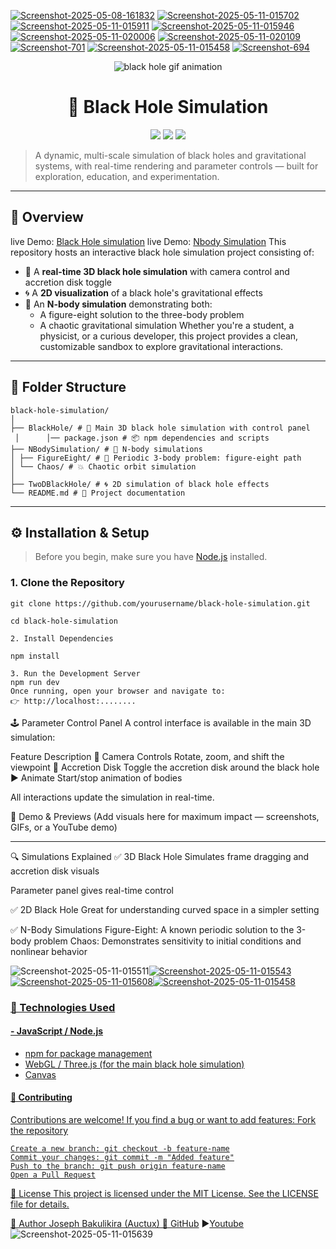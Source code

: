 <a href="https://ibb.co/KjcYXH08"><img src="https://i.ibb.co/KjcYXH08/Screenshot-2025-05-08-161832.png" alt="Screenshot-2025-05-08-161832" border="0"></a> <a href="https://ibb.co/bnYx7S9"><img src="https://i.ibb.co/Df6ZmFYs/Screenshot-2025-05-11-015702.png" alt="Screenshot-2025-05-11-015702" border="0"></a> <a href="https://ibb.co/dwZGTLX8"><img src="https://i.ibb.co/dwZGTLX8/Screenshot-2025-05-11-015911.png" alt="Screenshot-2025-05-11-015911" border="0"></a> <a href="https://ibb.co/5xR2gv30"><img src="https://i.ibb.co/5xR2gv30/Screenshot-2025-05-11-015946.png" alt="Screenshot-2025-05-11-015946" border="0"></a> <a href="https://ibb.co/LdMbrCx6"><img src="https://i.ibb.co/LdMbrCx6/Screenshot-2025-05-11-020006.png" alt="Screenshot-2025-05-11-020006" border="0"></a> <a href="https://ibb.co/hRTRNkSv"><img src="https://i.ibb.co/hRTRNkSv/Screenshot-2025-05-11-020109.png" alt="Screenshot-2025-05-11-020109" border="0"></a><a href="https://ibb.co/Fkm3kfGN"><img src="https://i.ibb.co/Fkm3kfGN/Screenshot-701.png" alt="Screenshot-701" border="0"></a> <a href="https://ibb.co/zVFZf1LR"><img src="https://i.ibb.co/zVFZf1LR/Screenshot-2025-05-11-015458.png" alt="Screenshot-2025-05-11-015458" border="0"></a> <a href="https://ibb.co/bgwYqsVx"><img src="https://i.ibb.co/bgwYqsVx/Screenshot-694.png" alt="Screenshot-694" border="0"></a>

<p align='center'>
<img src="https://i.ibb.co/1tdjPR9f/clideo-editor-b37ea9242f204371b1e94f6e7148c774.gif" alt="black hole gif animation"/>
</p>
<h1 align='center'>🌌 Black Hole Simulation</h1>
<p align="center">
  <img src="https://img.shields.io/badge/Project-Black%20Hole%20Sim-blueviolet" />
  <img src="https://img.shields.io/badge/License-MIT-yellow" />
  <img src="https://img.shields.io/badge/Status-Active-brightgreen" />
</p>

> A dynamic, multi-scale simulation of black holes and gravitational systems, with real-time rendering and parameter controls — built for exploration, education, and experimentation.

---

## 🧠 Overview
live Demo: [Black Hole simulation](https://blackhole-auctux.vercel.app/ "Black Hole simulation")
live Demo: [Nbody Simulation](https://nbody-simulation-auctux.netlify.app/ "Nbody Simulation")
This repository hosts an interactive black hole simulation project consisting of:

- 🌠 A **real-time 3D black hole simulation** with camera control and accretion disk toggle
- 🌀 A **2D visualization** of a black hole's gravitational effects
- 🔄 An **N-body simulation** demonstrating both:
  - A figure-eight solution to the three-body problem
  - A chaotic gravitational simulation
Whether you're a student, a physicist, or a curious developer, this project provides a clean, customizable sandbox to explore gravitational interactions.

---
## 📂 Folder Structure

```
black-hole-simulation/
│
├── BlackHole/ # 🌌 Main 3D black hole simulation with control panel
 │		│── package.json # 📦 npm dependencies and scripts
├── NBodySimulation/ # 🔄 N-body simulations
│ ├── FigureEight/ # 🧊 Periodic 3-body problem: figure-eight path
│ └── Chaos/ # 💥 Chaotic orbit simulation
│
├── TwoDBlackHole/ # 🌀 2D simulation of black hole effects
└── README.md # 📘 Project documentation
```

---

## ⚙️ Installation & Setup

> Before you begin, make sure you have [Node.js](https://nodejs.org/) installed.

### 1. Clone the Repository
    git clone https://github.com/yourusername/black-hole-simulation.git
    
    cd black-hole-simulation
    
    2. Install Dependencies
    
    npm install
    
    3. Run the Development Server
    npm run dev
    Once running, open your browser and navigate to:
    👉 http://localhost:........


🕹️ Parameter Control Panel
A control interface is available in the main 3D simulation:

Feature	Description
🎥 Camera Controls	Rotate, zoom, and shift the viewpoint
🌌 Accretion Disk	Toggle the accretion disk around the black hole
▶️ Animate	Start/stop animation of bodies

All interactions update the simulation in real-time.

📸 Demo & Previews
(Add visuals here for maximum impact — screenshots, GIFs, or a YouTube demo)

------------


🔍 Simulations Explained
✅ 3D Black Hole
Simulates frame dragging and accretion disk visuals

Parameter panel gives real-time control

✅ 2D Black Hole
Great for understanding curved space in a simpler setting

✅ N-Body Simulations
Figure-Eight: A known periodic solution to the 3-body problem
Chaos: Demonstrates sensitivity to initial conditions and nonlinear behavior

<img src="https://i.ibb.co/bnYx7S9/Screenshot-2025-05-11-015511.png" alt="Screenshot-2025-05-11-015511" border="0"></a><a href="https://ibb.co/Kxf9Jk9W"><img src="https://i.ibb.co/Kxf9Jk9W/Screenshot-2025-05-11-015543.png" alt="Screenshot-2025-05-11-015543" border="0"></a><a href="https://ibb.co/Q36qhmw4"><img src="https://i.ibb.co/Q36qhmw4/Screenshot-2025-05-11-015608.png" alt="Screenshot-2025-05-11-015608" border="0"></a><a href="https://ibb.co/Y79SmjVp"><img src="https://i.ibb.co/zVFZf1LR/Screenshot-2025-05-11-015458.png" alt="Screenshot-2025-05-11-015458" border="0"></a> <a href="https://ibb.co/bgwYqsVx">

### 🧩 Technologies Used
#### - JavaScript / Node.js
- npm for package management
- WebGL / Three.js (for the main black hole simulation)
- Canvas 

#### 🤝 Contributing
Contributions are welcome! If you find a bug or want to add features:
Fork the repository
```
Create a new branch: git checkout -b feature-name
Commit your changes: git commit -m "Added feature"
Push to the branch: git push origin feature-name
Open a Pull Request
```
📄 License
This project is licensed under the MIT License. See the LICENSE file for details.

👤 Author
Joseph Bakulikira (Auctux)
🔗[ GitHub](https://github.com/Josephbakulikira " GitHub")
▶️[Youtube](https://www.youtube.com/c/Auctux "Youtube")
<img src="https://i.ibb.co/Y79SmjVp/Screenshot-2025-05-11-015639.png" alt="Screenshot-2025-05-11-015639" border="0"></a> <a href="https://ibb.co/Df6ZmFYs">
